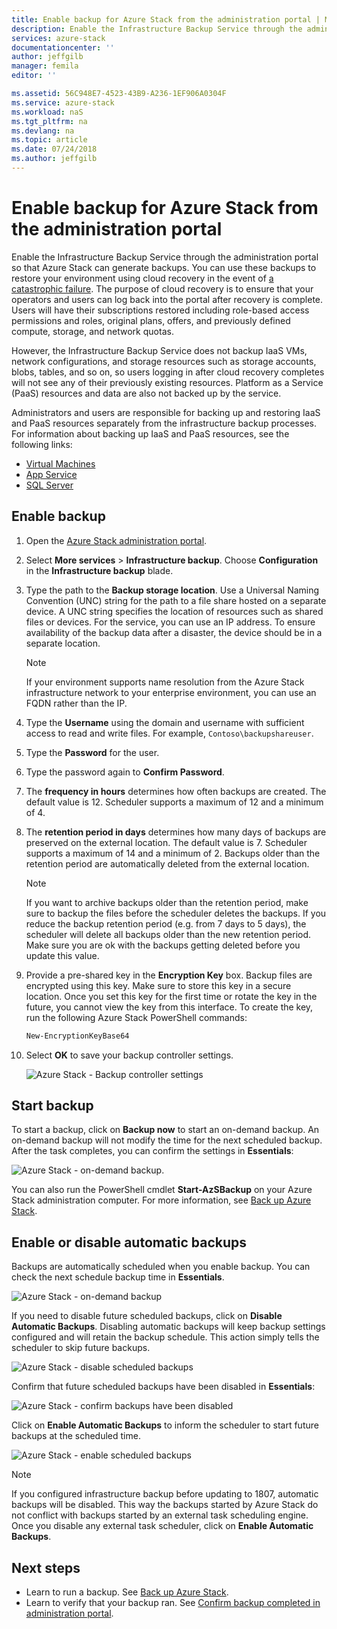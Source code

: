 ```yaml
---
title: Enable backup for Azure Stack from the administration portal | Microsoft Docs
description: Enable the Infrastructure Backup Service through the administration portal so that Azure Stack can be restored if there is a failure.
services: azure-stack
documentationcenter: ''
author: jeffgilb
manager: femila
editor: ''

ms.assetid: 56C948E7-4523-43B9-A236-1EF906A0304F
ms.service: azure-stack
ms.workload: naS
ms.tgt_pltfrm: na
ms.devlang: na
ms.topic: article
ms.date: 07/24/2018
ms.author: jeffgilb
---
```

# Enable backup for Azure Stack from the administration portal
Enable the Infrastructure Backup Service through the administration portal so that Azure Stack can generate backups. You can use these backups to restore your environment using cloud recovery in the event of [a catastrophic failure](.\azure-stack-backup-recover-data.md). The purpose of cloud recovery is to ensure that your operators and users can log back into the portal after recovery is complete. Users will have their subscriptions restored including role-based access permissions and roles, original plans, offers, and previously defined compute, storage, and network quotas.

However, the Infrastructure Backup Service does not backup IaaS VMs, network configurations, and storage resources such as storage accounts, blobs, tables, and so on, so users logging in after cloud recovery completes will not see any of their previously existing resources. Platform as a Service (PaaS) resources and data are also not backed up by the service. 

Administrators and users are responsible for backing up and restoring IaaS and PaaS resources separately from the infrastructure backup processes. For information about backing up IaaS and PaaS resources, see the following links:

- [Virtual Machines](https://docs.microsoft.com/azure/azure-stack/user/azure-stack-manage-vm-protect)
- [App Service](https://docs.microsoft.com/azure/app-service/web-sites-backup)
- [SQL Server](https://docs.microsoft.com/azure/virtual-machines/windows/sql/virtual-machines-windows-sql-server-iaas-overview)


## Enable backup

1. Open the [Azure Stack administration portal](azure-stack-manage-portals.md).
2. Select **More services** > **Infrastructure backup**. Choose **Configuration** in the **Infrastructure backup** blade.
3. Type the path to the **Backup storage location**. Use a Universal Naming Convention (UNC) string for the path to a file share hosted on a separate device. A UNC string specifies the location of resources such as shared files or devices. For the service, you can use an IP address. To ensure availability of the backup data after a disaster, the  device should be in a separate location.

    > [!Note]  
    > If your environment supports name resolution from the Azure Stack infrastructure network to your enterprise environment, you can use an FQDN rather than the IP.
    
4. Type the **Username** using the domain and username with sufficient access to read and write files. For example, `Contoso\backupshareuser`.
5. Type the **Password** for the user.
6. Type the password again to **Confirm Password**.
7. The **frequency in hours** determines how often backups are created. The default value is 12. Scheduler supports a maximum of 12 and a minimum of 4. 
8. The **retention period in days** determines how many days of backups are preserved on the external location. The default value is 7. Scheduler supports a maximum of 14 and a minimum of 2. Backups older than the retention period are automatically deleted from the external location.

    > [!Note]  
    > If you want to archive backups older than the retention period, make sure to backup the files before the scheduler deletes the backups. If you reduce the backup retention period (e.g. from 7 days to 5 days), the scheduler will delete all backups older than the new retention period. Make sure you are ok with the backups getting deleted before you update this value. 

9. Provide a pre-shared key in the **Encryption Key** box. Backup files are encrypted using this key. Make sure to store this key in a secure location. Once you set this key for the first time or rotate the key in the future, you cannot view the key from this interface. To create the key, run the following Azure Stack PowerShell commands:
    ```powershell
    New-EncryptionKeyBase64
    ```
10. Select **OK** to save your backup controller settings.

    ![Azure Stack - Backup controller settings](media\azure-stack-backup\backup-controller-settings.png)

## Start backup
To start a backup, click on **Backup now** to start an on-demand backup. An on-demand backup will not modify the time for the next scheduled backup. After the task completes, you can confirm the settings in **Essentials**:

![Azure Stack - on-demand backup](media\azure-stack-backup\scheduled-backup.png).

You can also run the PowerShell cmdlet **Start-AzSBackup** on your Azure Stack administration computer. For more information, see [Back up Azure Stack](azure-stack-backup-back-up-azure-stack.md).

## Enable or disable automatic backups
Backups are automatically scheduled when you enable backup. You can check the next schedule backup time in **Essentials**. 

![Azure Stack - on-demand backup](media\azure-stack-backup\on-demand-backup.png)

If you need to disable future scheduled backups, click on **Disable Automatic Backups**. Disabling automatic backups will keep backup settings configured and will retain the backup schedule. This action simply tells the scheduler to skip future backups. 

![Azure Stack - disable scheduled backups](media\azure-stack-backup\disable-auto-backup.png)

Confirm that future scheduled backups have been disabled in **Essentials**:

![Azure Stack - confirm backups have been disabled](media\azure-stack-backup\confirm-disable.png)

Click on **Enable Automatic Backups** to inform the scheduler to start future backups at the scheduled time. 

![Azure Stack - enable scheduled backups](media\azure-stack-backup\enable-auto-backup.png)


> [!Note]  
> If you configured infrastructure backup before updating to 1807, automatic backups will be disabled. This way the backups started by Azure Stack do not conflict with backups started by an external task scheduling engine. Once you disable any external task scheduler, click on **Enable Automatic Backups**.


## Next steps

- Learn to run a backup. See [Back up Azure Stack](azure-stack-backup-back-up-azure-stack.md ).
- Learn to verify that your backup ran. See [Confirm backup completed in administration portal](azure-stack-backup-back-up-azure-stack.md).

